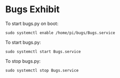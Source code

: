 Bugs Exhibit
============

To start bugs.py on boot:

    sudo systemctl enable /home/pi/bugs/Bugs.service

To start bugs.py:

    sudo systemctl start Bugs.service

To stop bugs.py:

    sudo systemctl stop Bugs.service
